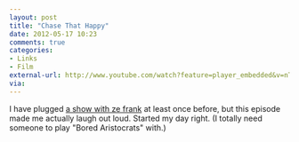 ```yaml
---
layout: post
title: "Chase That Happy"
date: 2012-05-17 10:23
comments: true
categories: 
- Links
- Film
external-url: http://www.youtube.com/watch?feature=player_embedded&v=nTQWtJVlJhk
via:
---
```


I have plugged [a show with ze frank](http://ashow.zefrank.com) at least once before, but this episode made me actually laugh out loud. Started my day right. (I totally need someone to play "Bored Aristocrats" with.)